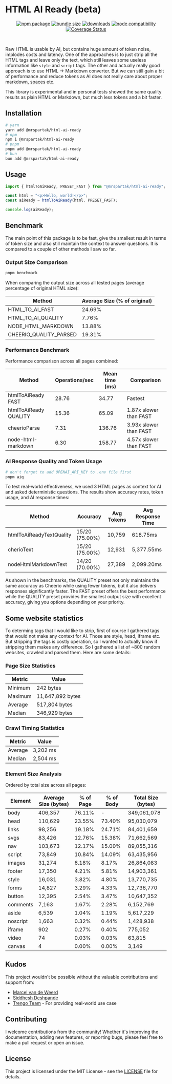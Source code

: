 # HTML AI Ready (beta)

<p align="center">
  <a href="https://npmjs.com/package/@mrspartak/html-ai-ready"><img src="https://img.shields.io/npm/v/@mrspartak/html-ai-ready.svg" alt="npm package"></a>
  <a href="https://npmjs.com/package/@mrspartak/html-ai-ready"><img src="https://img.shields.io/bundlephobia/min/%40mrspartak/html-ai-ready.svg" alt="bundle size"></a>
  <a href="https://npmjs.com/package/@mrspartak/html-ai-ready"><img src="https://img.shields.io/npm/dw/%40mrspartak%2Fhtml-ai-ready.svg" alt="downloads"></a>
  <a href="https://nodejs.org/en/about/previous-releases"><img src="https://img.shields.io/node/v/@mrspartak/html-ai-ready.svg" alt="node compatibility"></a>
  <a href='https://coveralls.io/github/mrspartak/html-ai-ready?branch=master'><img src='https://coveralls.io/repos/github/mrspartak/html-ai-ready/badge.svg?branch=master' alt='Coverage Status' /></a>
</p>
<br/>

Raw HTML is usable by AI, but contains huge amount of token noise, implodes costs and latency.
One of the approaches is to just strip all the HTML tags and leave only the text, which still leaves some useless information like `style` and `script` tags.
The other and actually really good approach is to use HTML -> Markdown converter. But we can still gain a bit of performance and reduce tokens as AI does not really care about proper markdown, spaces etc.

This library is experimental and in personal tests showed the same quality results as plain HTML or Markdown, but much less tokens and a bit faster.

## Installation

```bash
# yarn
yarn add @mrspartak/html-ai-ready
# npm
npm i @mrspartak/html-ai-ready
# pnpm
pnpm add @mrspartak/html-ai-ready
# bun
bun add @mrspartak/html-ai-ready
```

## Usage

```ts
import { htmlToAiReady, PRESET_FAST } from "@mrspartak/html-ai-ready";

const html = "<p>Hello, world!</p>";
const aiReady = htmlToAiReady(html, PRESET_FAST);

console.log(aiReady);
```

## Benchmark

The main point of this package is to be fast, give the smallest result in terms of token size and also still maintain the context to answer questions.
It is compared to a couple of other methods I saw so far.

### Output Size Comparison

```bash
pnpm benchmark
```

When comparing the output size across all tested pages (average percentage of original HTML size):

| Method                 | Average Size (% of original) |
| ---------------------- | ---------------------------- |
| HTML_TO_AI_FAST        | 24.69%                       |
| HTML_TO_AI_QUALITY     | 7.76%                        |
| NODE_HTML_MARKDOWN     | 13.88%                       |
| CHEERIO_QUALITY_PARSED | 19.31%                       |

### Performance Benchmark

Performance comparison across all pages combined:

| Method                | Operations/sec | Mean time (ms) | Comparison             |
| --------------------- | -------------- | -------------- | ---------------------- |
| htmlToAiReady FAST    | 28.76          | 34.77          | Fastest                |
| htmlToAiReady QUALITY | 15.36          | 65.09          | 1.87x slower than FAST |
| cheerioParse          | 7.31           | 136.76         | 3.93x slower than FAST |
| node-html-markdown    | 6.30           | 158.77         | 4.57x slower than FAST |

### AI Response Quality and Token Usage

```bash
# don't forget to add OPENAI_API_KEY to .env file first
pnpm aiq
```

To test real-world effectiveness, we used 3 HTML pages as context for AI and asked deterministic questions. The results show accuracy rates, token usage, and AI response times:

| Method                   | Accuracy       | Avg Tokens | Avg Response Time |
| ------------------------ | -------------- | ---------- | ----------------- |
| htmlToAiReadyTextQuality | 15/20 (75.00%) | 10,759     | 618.75ms          |
| cherioText               | 15/20 (75.00%) | 12,931     | 5,377.55ms        |
| nodeHtmlMarkdownText     | 14/20 (70.00%) | 27,389     | 2,099.20ms        |

As shown in the benchmarks, the QUALITY preset not only maintains the same accuracy as Cheerio while using fewer tokens, but it also delivers responses significantly faster. The FAST preset offers the best performance while the QUALITY preset provides the smallest output size with excellent accuracy, giving you options depending on your priority.

## Some website statistics

To determing tags that I would like to strip, first of course I gathered tags that would not make any context for AI. Those are style, head, iframe etc.
But stripping the tags is costly operation, so I wanted to actually know if stripping them makes any difference. So I gathered a list of ~800 random websites, crawled and parsed them.
Here are some details:

### Page Size Statistics

| Metric  | Value            |
| ------- | ---------------- |
| Minimum | 242 bytes        |
| Maximum | 11,647,892 bytes |
| Average | 517,804 bytes    |
| Median  | 346,929 bytes    |

### Crawl Timing Statistics

| Metric  | Value    |
| ------- | -------- |
| Average | 3,202 ms |
| Median  | 2,504 ms |

### Element Size Analysis

Ordered by total size across all pages:

| Element  | Average Size (bytes) | % of Page | % of Body | Total Size (bytes) |
| -------- | -------------------- | --------- | --------- | ------------------ |
| body     | 406,357              | 76.11%    | -         | 349,061,078        |
| head     | 110,629              | 23.55%    | 73.40%    | 95,030,079         |
| links    | 98,256               | 19.18%    | 24.71%    | 84,401,659         |
| svgs     | 83,426               | 12.76%    | 15.38%    | 71,662,569         |
| nav      | 103,673              | 12.17%    | 15.00%    | 89,055,316         |
| script   | 73,849               | 10.84%    | 14.09%    | 63,435,956         |
| images   | 31,274               | 6.18%     | 8.17%     | 26,864,083         |
| footer   | 17,350               | 4.21%     | 5.81%     | 14,903,361         |
| style    | 16,031               | 3.82%     | 4.80%     | 13,770,735         |
| forms    | 14,827               | 3.29%     | 4.33%     | 12,736,770         |
| button   | 12,395               | 2.54%     | 3.47%     | 10,647,352         |
| comments | 7,163                | 1.67%     | 2.28%     | 6,152,769          |
| aside    | 6,539                | 1.04%     | 1.19%     | 5,617,229          |
| noscript | 1,663                | 0.32%     | 0.44%     | 1,428,938          |
| iframe   | 902                  | 0.27%     | 0.40%     | 775,052            |
| video    | 74                   | 0.03%     | 0.03%     | 63,815             |
| canvas   | 4                    | 0.00%     | 0.00%     | 3,149              |

## Kudos

This project wouldn't be possible without the valuable contributions and support from:

- [Marcel van de Weerd](https://github.com/mvandeweerd)
- [Siddhesh Deshpande](https://github.com/siddhesh-deshpande89)
- [Trengo Team](https://github.com/weerdm) - For providing real-world use case

## Contributing

I welcome contributions from the community! Whether it's improving the documentation, adding new features, or reporting bugs, please feel free to make a pull request or open an issue.

## License

This project is licensed under the MIT License - see the [LICENSE](LICENSE) file for details.
